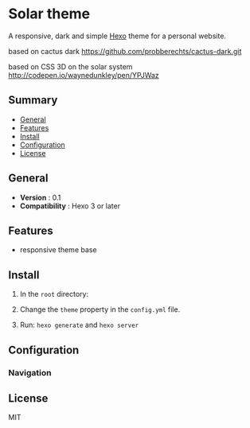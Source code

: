 # Solar theme 

A responsive, dark and simple [Hexo](http://hexo.io) theme for a personal website.

based on cactus dark https://github.com/probberechts/cactus-dark.git

based on CSS 3D on the solar system  http://codepen.io/waynedunkley/pen/YPJWaz


## Summary

- [General](#general)
- [Features](#features)
- [Install](#install)
- [Configuration](#configuration)
- [License](#license)

## General

- **Version** : 0.1
- **Compatibility** : Hexo 3 or later

## Features

- responsive theme base

## Install

1. In the `root` directory:


2. Change the `theme` property in the `config.yml` file.


3. Run: `hexo generate` and `hexo server`

## Configuration

### Navigation

## License
MIT
